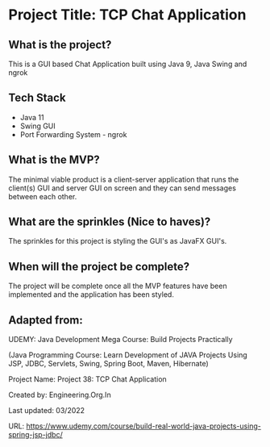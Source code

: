 # Project Title: TCP Chat Application


## What is the project?

This is a GUI based Chat Application built using Java 9, Java Swing and ngrok 


## Tech Stack

- Java 11
- Swing GUI
- Port Forwarding System - ngrok

## What is the MVP?

The minimal viable product is a client-server application that runs the client(s) GUI and server GUI on screen and they can send messages between each other.


## What are the sprinkles (Nice to haves)?

The sprinkles for this project is styling the GUI's as JavaFX GUI's.


## When will the project be complete?

The project will be complete once all the MVP features have been implemented and the application has been styled.


## Adapted from:

UDEMY: Java Development Mega Course: Build Projects Practically

(Java Programming Course: Learn Development of JAVA Projects Using JSP, JDBC, Servlets, Swing, Spring Boot, Maven, Hibernate)

Project Name: Project 38: TCP Chat Application

Created by: Engineering.Org.In

Last updated: 03/2022

URL: https://www.udemy.com/course/build-real-world-java-projects-using-spring-jsp-jdbc/
